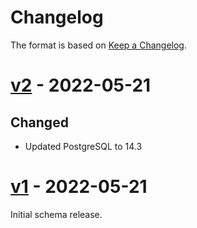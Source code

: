 # Changelog

The format is based on [Keep a Changelog][keep-a-changelog].

[keep-a-changelog]: https://keepachangelog.com/en/1.0.0/

# [v2] - 2022-05-21

## Changed
- Updated PostgreSQL to 14.3


# [v1] - 2022-05-21

Initial schema release.



[v2]: https://github.com/shipperstack/shipper-docker/compare/v1...v2
[v1]: https://github.com/shipperstack/shipper-docker/compare/60b4c523a21a5f2ef8cfde27ff937437d7ad4521...v1
